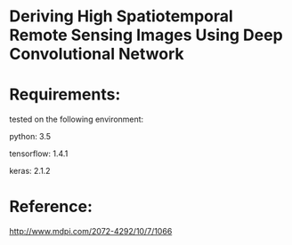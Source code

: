 # Deriving High Spatiotemporal Remote Sensing Images Using Deep Convolutional Network

# Requirements:

tested on the following environment:

python: 3.5

tensorflow: 1.4.1

keras: 2.1.2

# Reference:

http://www.mdpi.com/2072-4292/10/7/1066

